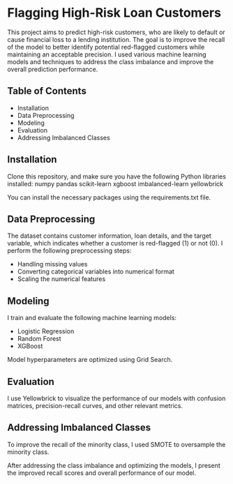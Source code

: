 # Flagging High-Risk Loan Customers

This project aims to predict high-risk customers, who are likely to default or cause financial loss to a lending institution. The goal is to improve the recall of the model to better identify potential red-flagged customers while maintaining an acceptable precision. I used various machine learning models and techniques to address the class imbalance and improve the overall prediction performance.

## Table of Contents
- Installation
- Data Preprocessing
- Modeling
- Evaluation
- Addressing Imbalanced Classes

## Installation
Clone this repository, and make sure you have the following Python libraries installed:
numpy
pandas
scikit-learn
xgboost
imbalanced-learn
yellowbrick

You can install the necessary packages using the requirements.txt file. 

## Data Preprocessing
The dataset contains customer information, loan details, and the target variable, which indicates whether a customer is red-flagged (1) or not (0). I perform the following preprocessing steps:
- Handling missing values
- Converting categorical variables into numerical format
- Scaling the numerical features
## Modeling
I train and evaluate the following machine learning models:
- Logistic Regression
- Random Forest
- XGBoost

Model hyperparameters are optimized using Grid Search.

## Evaluation
I use Yellowbrick to visualize the performance of our models with confusion matrices, precision-recall curves, and other relevant metrics.

## Addressing Imbalanced Classes
To improve the recall of the minority class, I used SMOTE to oversample the minority class. 

After addressing the class imbalance and optimizing the models, I present the improved recall scores and overall performance of our model. 

